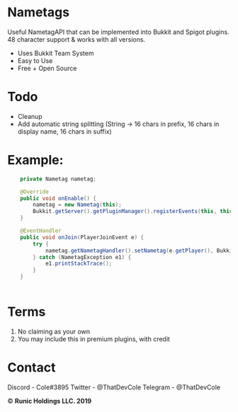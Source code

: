 # Nametags
Useful NametagAPI that can be implemented into Bukkit and Spigot plugins. 48 character support & works with all versions.

* Uses Bukkit Team System
* Easy to Use
* Free + Open Source

# Todo
* Cleanup
* Add automatic string splitting (String -> 16 chars in prefix, 16 chars in display name, 16 chars in suffix)

# Example:
```java
    private Nametag nametag;

    @Override
    public void onEnable() {
        nametag = new Nametag(this);
        Bukkit.getServer().getPluginManager().registerEvents(this, this);
    }

    @EventHandler
    public void onJoin(PlayerJoinEvent e) {
        try {
            nametag.getNametagHandler().setNametag(e.getPlayer(), Bukkit.getScoreboardManager().getMainScoreboard(), new PlayerNametag("verycoolman", e.getPlayer().getName(), null));
        } catch (NametagException e1) {
            e1.printStackTrace();
        }
    }
    
```

# Terms
1. No claiming as your own
2. You may include this in premium plugins, with credit

# Contact
Discord - Cole#3895
Twitter - @ThatDevCole
Telegram - @ThatDevCole

&copy; **Runic Holdings LLC. 2019**

